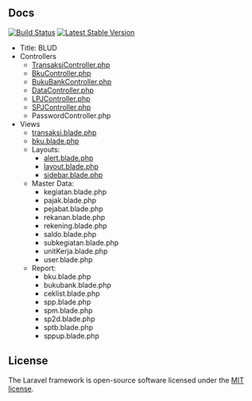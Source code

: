 ## Docs

<a href="#"><img src="https://img.shields.io/badge/status-success-brightgreen" alt="Build Status"></a>
<a href="#"><img src="https://img.shields.io/badge/docs-v0.1-00c3ff" alt="Latest Stable Version"></a>

- Title: BLUD
- Controllers
  - [TransaksiController.php](https://github.com/ivan17051/blud/blob/master/docs/transaksicontroller.md)
  - [BkuController.php](https://github.com/ivan17051/blud/blob/master/docs/bkucontroller.md)
  - [BukuBankController.php](https://github.com/ivan17051/blud/blob/master/docs/bukubankcontroller.md)
  - [DataController.php](https://github.com/ivan17051/blud/blob/master/docs/datacontroller.md)
  - [LPJController.php](https://github.com/ivan17051/blud/blob/master/docs/lpjcontroller.md)
  - [SPJController.php](https://github.com/ivan17051/blud/blob/master/docs/spjcontroller.md)
  - PasswordController.php
- Views
  - [transaksi.blade.php](https://github.com/ivan17051/blud/blob/master/docs/transaksiview.md)
  - [bku.blade.php](https://github.com/ivan17051/blud/blob/master/docs/bkuview.md)
  - Layouts:
    - [alert.blade.php](https://github.com/ivan17051/blud/blob/master/docs/alertview.md)
    - [layout.blade.php](https://github.com/ivan17051/blud/blob/master/docs/layoutview.md)
    - [sidebar.blade.php](https://github.com/ivan17051/blud/blob/master/docs/sidebarview.md)
  - Master Data:
    - kegiatan.blade.php
    - pajak.blade.php
    - pejabat.blade.php
    - rekanan.blade.php
    - rekening.blade.php
    - saldo.blade.php
    - subkegiatan.blade.php
    - unitKerja.blade.php
    - user.blade.php
  - Report:
    - bku.blade.php
    - bukubank.blade.php
    - ceklist.blade.php
    - spp.blade.php
    - spm.blade.php
    - sp2d.blade.php
    - sptb.blade.php
    - sppup.blade.php
  

## License

The Laravel framework is open-source software licensed under the [MIT license](https://opensource.org/licenses/MIT).
